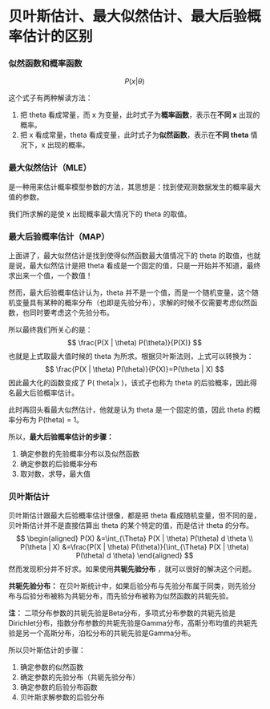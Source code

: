 # 贝叶斯估计、最大似然估计、最大后验概率估计的区别

### 似然函数和概率函数

$$P(x | \theta)$$ 

这个式子有两种解读方法：

1. 把 theta 看成常量，而 x 为变量，此时式子为**概率函数**，表示在**不同 x** 出现的概率。
2. 把 x 看成常量，theta 看成变量，此时式子为**似然函数**，表示在**不同 theta** 情况下，x 出现的概率。

### 最大似然估计（MLE）

是一种用来估计概率模型参数的方法，其思想是：找到使观测数据发生的概率最大值的参数。

我们所求解的是使 x 出现概率最大情况下的 theta 的取值。

### 最大后验概率估计（MAP）

上面讲了，最大似然估计是找到使得似然函数最大值情况下的 theta 的取值，也就是说，最大似然估计是把 theta 看成是一个固定的值，只是一开始并不知道，最终求出来一个值，一个数值！

然而，最大后验概率估计认为，theta 并不是一个值，而是一个随机变量，这个随机变量具有某种的概率分布（也即是先验分布），求解的时候不仅需要考虑似然函数，也同时要考虑这个先验分布。

所以最终我们所关心的是：
$$
\frac{P(X | \theta) P(\theta)}{P(X)}
$$
也就是上式取最大值时候的 theta 为所求。根据贝叶斯法则，上式可以转换为：
$$
\frac{P(X | \theta) P(\theta)}{P(X)}=P(\theta | X)
$$
因此最大化的函数变成了 P( theta|x )，该式子也称为 theta 的后验概率，因此得名最大后验概率估计。

此时再回头看最大似然估计，他就是认为 theta 是一个固定的值，因此 theta 的概率分布为 P(theta) = 1。

所以，**最大后验概率估计的步骤：**

1. 确定参数的先验概率分布以及似然函数
2. 确定参数的后验概率分布
3. 取对数，求导，最大值

### 贝叶斯估计

贝叶斯估计跟最大后验概率估计很像，都是把 theta 看成随机变量，但不同的是，贝叶斯估计并不是直接估算出 theta 的某个特定的值，而是估计 theta 的分布。
$$
\begin{aligned} P(X) &=\int_{\Theta} P(X | \theta) P(\theta) d \theta \\ P(\theta | X) &=\frac{P(X | \theta) P(\theta)}{\int_{\Theta} P(X | \theta) P(\theta) d \theta} \end{aligned}
$$
然而发现积分并不好求。如果使用**共轭先验分布** ，就可以很好的解决这个问题。

**共轭先验分布：** 在贝叶斯统计中，如果后验分布与先验分布属于同类，则先验分布与后验分布被称为共轭分布，而先验分布被称为似然函数的共轭先验。

**注：** 二项分布参数的共轭先验是Beta分布，多项式分布参数的共轭先验是Dirichlet分布，指数分布参数的共轭先验是Gamma分布，⾼斯分布均值的共轭先验是另⼀个⾼斯分布，泊松分布的共轭先验是Gamma分布。

所以贝叶斯估计的步骤：

1. 确定参数的似然函数
2. 确定参数的先验分布（共轭先验分布）
3. 确定参数的后验分布函数
4. 贝叶斯求解参数的后验分布
